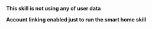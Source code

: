 **This skill is not using any of user data**


**Account linking enabled just to run the smart home skill**